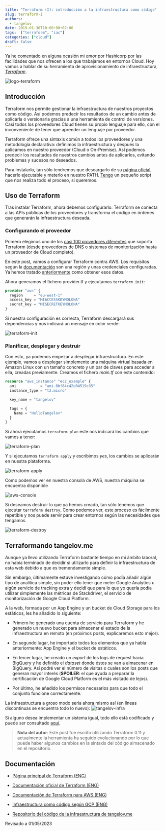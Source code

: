 ```yaml
---
title: "Terraform (I): introducción a la infraestructura como código"
slug: terraform-i
authors:
  - tangelov
date: 2019-01-30T10:00:00+02:00
tags:  ["terraform", "iac"]
categories: ["cloud"]
draft: false
---
```


Ya he comentado en alguna ocasión mi _amor_ por Hashicorp por las facilidades que nos ofrecen a los que trabajamos en entornos Cloud. Hoy vamos a hablar de su herramienta de aprovisionamiento de infraestructura, [_Terraform_](https://www.terraform.io/).

![logo-terraform](https://storage.googleapis.com/tangelov-data/images/0021-00.png)

<!--more-->

## Introducción
Terraform nos permite gestionar la infraestructura de nuestros proyectos como código. Así podemos predecir los resultados de un cambio antes de aplicarla o versionarla gracias a una herramienta de control de versiones. Casi todos los proveedores Cloud tienen su propio lenguaje para ello, con el inconveniente de tener que aprender un lenguaje por proveedor.

Terraform ofrece una sintaxis común a todos los proveedores y una metodología declarativa: definimos la infraestructura y después la aplicamos en nuestro proveedor (Cloud o On-Premise). Así podemos predecir los resultados de nuestros cambios antes de aplicarlos, evitando problemas y sucesos no deseados.

Para instalarlo, tan sólo tendremos que descargarlo de su [página oficial](https://www.terraform.io/downloads.html), hacerlo ejecutable y meterlo en nuestro PATH. [Tengo](https://gitlab.com/tangelov/scripts/blob/master/terraform-installer.sh) un pequeño script que nos realiza todo el proceso, si queremos.

## Uso de Terraform
Tras instalar Terraform, ahora debemos configurarlo. Terraform se conecta a las APIs públicas de los proveedores y transforma el código en órdenes que generarán la infraestructura deseada.


### Configurando el proveedor
Primero elegimos uno de los [casi 100 provedores diferentes](https://www.terraform.io/docs/providers/) que soporta Terraform (desde proveedores de DNS o sistemas de monitorización hasta un proveedor de Cloud completo).

En este post, vamos a configurar Terraform contra AWS. Los requisitos según la [documentación](https://www.terraform.io/docs/providers/aws/index.html) son una región y unas credenciales configuradas. Ya hemos tratado [anteriormente](https://tangelov.me/posts/conectar-linux-con-aws.html) como obtener esos datos.

Ahora generamos el fichero provider.tf y ejecutamos ```terraform init```:
```terraform
provider "aws" {
  region     = "eu-west-1"
  access_key = "MIACCESSKEYMOLONA"
  secret_key = "MISECRETKEYMOLONA"
}
```

Si nuestra configuración es correcta, Terraform descargará sus dependencias y nos indicará un mensaje en color verde:

![terraform-init](https://storage.googleapis.com/tangelov-data/images/0021-01.png)


### Planificar, desplegar y destruir
Con esto, ya podemos empezar a desplegar infraestructura. En este ejemplo, vamos a desplegar simplemente una máquina virtual basada en Amazon Linux con un tamaño concreto y un par de claves para acceder a ella, creadas previamente. Creamos el fichero _main.tf_ con este contenido:

```terraform
resource "aws_instance" "ec2_example" {
  ami           = "ami-0bf84c42e04519c85"
  instance_type = "t2.micro"

  key_name = "tangelov"

  tags = {
    Name = "HelloTangelov"
  }
}
```

Si ahora ejecutamos ```terraform plan``` este nos indicará los cambios que vamos a tener:

![terraform-plan](https://storage.googleapis.com/tangelov-data/images/0021-02.png)

Y si ejecutamos ```terraform apply``` y escribimos _yes_, los cambios se aplicarán en nuestra plataforma.

![terraform-apply](https://storage.googleapis.com/tangelov-data/images/0021-03.png)

Como podemos ver en nuestra consola de AWS, nuestra máquina se encuentra disponible

![aws-console](https://storage.googleapis.com/tangelov-data/images/0021-04.png)

Si deseamos destruir lo que ya hemos creado, tan sólo tenemos que ejecutar ```terraform destroy```. Como podemos ver, este proceso es fácilmente repetible y nos puede servir para crear entornos según las necesidades que tengamos.

![terraform-destroy](https://storage.googleapis.com/tangelov-data/images/0021-05.png)

## Terraformando tangelov.me
Aunque ya llevo utilizando Terraform bastante tiempo en mi ámbito laboral, no había terminado de decidir si utilizarlo para definir la infraestructura de esta web debido a que es tremendamente simple.

Sin embargo, últimamente estuve investigando cómo podía añadir algún tipo de analítica simple, sin poder ello tener que meter Google Analytics u algún servicio de tracking extra y decidí que para lo que yo quería podía utilizar simplemente las métricas de Stackdriver, el servicio de monitorización de Google Cloud Platform.

A la web, formada por un App Engine y un bucket de Cloud Storage para los estáticos, les he añadido lo siguiente:

* Primero he generado una cuenta de servicio para Terraform y he generado un nuevo bucket para almacenar el estado de la infraestructura en remoto (en próximos posts, explicaremos esto mejor).

* En segundo lugar, he importado todos los elementos que ya había anteriormente: App Engine y el bucket de estáticos.

*  En tercer lugar, he creado un _export_ de los logs de request hacia BigQuery y he definido el _dataset_ donde éstos se van a almacenar en BigQuery. Así podré ver el número de visitas o cuales son los posts que generan mayor interés (__SPOILER__: el que ayuda a preparar la certificación de Google Cloud Platform es el más visitado de lejos).

* Por último, he añadido los permisos necesarios para que todo el conjunto funcione correctamente.

La infraestructura a groso modo sería ahora mismo así (en líneas discontinuas se encuentra todo lo nuevo):
![tangelov-infra](https://storage.googleapis.com/tangelov-data/images/0021-06.png)

Si alguno desea implementar un sistema igual, todo ello está codificado y puede ser consultado [aquí](https://gitlab.com/tangelov/tangelov-infra).

> __Nota del autor__: Este post fue escrito utilizando Terraform 0.11 y actualmente la herramienta ha seguido evolucionando por lo que puede haber algunos cambios en la sintaxis del código almacenado en el repositorio.

## Documentación

* [Página principal de Terraform (ENG)](https://www.terraform.io)

* [Documentación oficial de Terraform (ENG)](https://www.terraform.io/docs/index.html)

* [Documentación de Terraform para AWS (ENG)](https://www.terraform.io/docs/providers/aws/)

* [Infraestructura como código según GCP (ENG)](https://cloud.google.com/solutions/infrastructure-as-code/)

* [Repositorio del código de la infraestructura de tangelov.me](https://gitlab.com/tangelov/tangelov-infra)

Revisado a 01/05/2023
